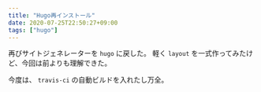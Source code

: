 ```yaml
---
title: "Hugo再インストール"
date: 2020-07-25T22:50:27+09:00
tags: ["hugo"]
---
```


再びサイトジェネレーターを `hugo` に戻した。
軽く `layout` を一式作ってみたけど、今回は前よりも理解できた。


今度は、 `travis-ci` の自動ビルドを入れたし万全。
